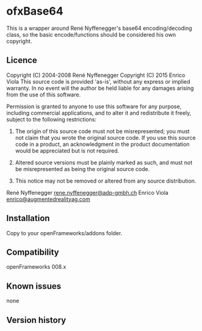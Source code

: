 ofxBase64
=====================================

This is a wrapper around René Nyffenegger's base64 encoding/decoding class, so the basic encode/functions should be considered his own copyright.

Licence
-------
Copyright (C) 2004-2008 René Nyffenegger
  Copyright (C) 2015 Enrico Viola
This source code is provided 'as-is', without any express or implied
warranty. In no event will the author be held liable for any damages
arising from the use of this software.

Permission is granted to anyone to use this software for any purpose,
including commercial applications, and to alter it and redistribute it
freely, subject to the following restrictions:

1. The origin of this source code must not be misrepresented; you must not
claim that you wrote the original source code. If you use this source code
in a product, an acknowledgment in the product documentation would be
appreciated but is not required.

2. Altered source versions must be plainly marked as such, and must not be
misrepresented as being the original source code.

3. This notice may not be removed or altered from any source distribution.

René Nyffenegger rene.nyffenegger@adp-gmbh.ch
Enrico Viola enrico@augmentedrealityag.com

Installation
------------
Copy to your openFrameworks/addons folder.

Compatibility
------------
openFrameworks 008.x 


Known issues
------------
none

Version history
------------



